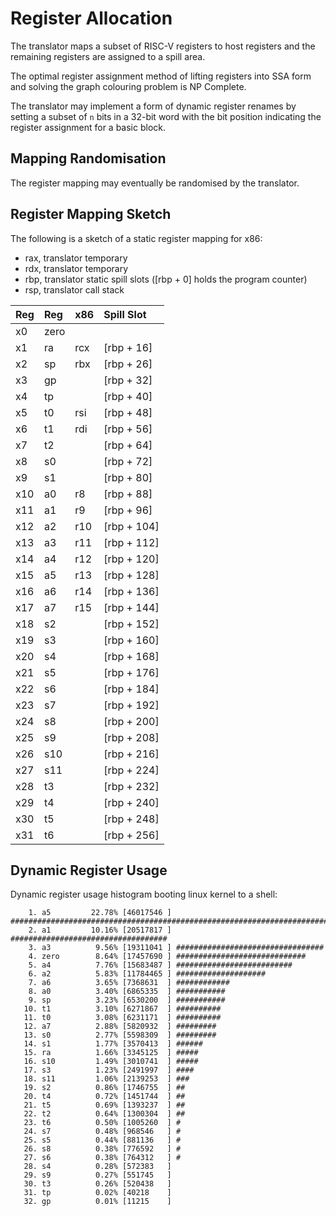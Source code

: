 # Register Allocation

The translator maps a subset of RISC-V registers to host registers
and the remaining registers are assigned to a spill area.

The optimal register assignment method of lifting registers into
SSA form and solving the graph colouring problem is NP Complete.

The translator may implement a form of dynamic register renames
by setting a subset of `n` bits in a 32-bit word with the bit
position indicating the register assignment for a basic block.

## Mapping Randomisation

The register mapping may eventually be randomised by the translator.

## Register Mapping Sketch

The following is a sketch of a static register mapping for x86:

 - rax, translator temporary
 - rdx, translator temporary
 - rbp, translator static spill slots ([rbp + 0] holds the program counter)
 - rsp, translator call stack

Reg | Reg  | x86 | Spill Slot
:-- | :--  | :-- | :--
x0  | zero |     |
x1  | ra   | rcx | [rbp + 16]
x2  | sp   | rbx | [rbp + 26]
x3  | gp   |     | [rbp + 32]
x4  | tp   |     | [rbp + 40]
x5  | t0   | rsi | [rbp + 48]
x6  | t1   | rdi | [rbp + 56]
x7  | t2   |     | [rbp + 64]
x8  | s0   |     | [rbp + 72]
x9  | s1   |     | [rbp + 80]
x10 | a0   | r8  | [rbp + 88]
x11 | a1   | r9  | [rbp + 96]
x12 | a2   | r10 | [rbp + 104]
x13 | a3   | r11 | [rbp + 112]
x14 | a4   | r12 | [rbp + 120]
x15 | a5   | r13 | [rbp + 128]
x16 | a6   | r14 | [rbp + 136]
x17 | a7   | r15 | [rbp + 144]
x18 | s2   |     | [rbp + 152]
x19 | s3   |     | [rbp + 160]
x20 | s4   |     | [rbp + 168]
x21 | s5   |     | [rbp + 176]
x22 | s6   |     | [rbp + 184]
x23 | s7   |     | [rbp + 192]
x24 | s8   |     | [rbp + 200]
x25 | s9   |     | [rbp + 208]
x26 | s10  |     | [rbp + 216]
x27 | s11  |     | [rbp + 224]
x28 | t3   |     | [rbp + 232]
x29 | t4   |     | [rbp + 240]
x30 | t5   |     | [rbp + 248]
x31 | t6   |     | [rbp + 256]

## Dynamic Register Usage

Dynamic register usage histogram booting linux kernel to a shell:

```
    1. a5         22.78% [46017546 ] ###############################################################################
    2. a1         10.16% [20517817 ] ###################################
    3. a3          9.56% [19311041 ] #################################
    4. zero        8.64% [17457690 ] #############################
    5. a4          7.76% [15683487 ] ##########################
    6. a2          5.83% [11784465 ] ####################
    7. a6          3.65% [7368631  ] ############
    8. a0          3.40% [6865335  ] ###########
    9. sp          3.23% [6530200  ] ###########
   10. t1          3.10% [6271867  ] ##########
   11. t0          3.08% [6231171  ] ##########
   12. a7          2.88% [5820932  ] #########
   13. s0          2.77% [5598309  ] #########
   14. s1          1.77% [3570413  ] ######
   15. ra          1.66% [3345125  ] #####
   16. s10         1.49% [3010741  ] #####
   17. s3          1.23% [2491997  ] ####
   18. s11         1.06% [2139253  ] ###
   19. s2          0.86% [1746755  ] ##
   20. t4          0.72% [1451744  ] ##
   21. t5          0.69% [1393237  ] ##
   22. t2          0.64% [1300304  ] ##
   23. t6          0.50% [1005260  ] #
   24. s7          0.48% [968546   ] #
   25. s5          0.44% [881136   ] #
   26. s8          0.38% [776592   ] #
   27. s6          0.38% [764312   ] #
   28. s4          0.28% [572383   ] 
   29. s9          0.27% [551745   ] 
   30. t3          0.26% [520438   ] 
   31. tp          0.02% [40218    ] 
   32. gp          0.01% [11215    ] 
```
